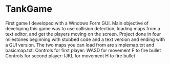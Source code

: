 TankGame
========

First game I developed with a Windows Form GUI.  Main objective of developing this game was to use collision detection, loading maps from a text editor, and get the players moving on the screen.  Project done in four milestones beginning with stubbed code and a text version and ending with a GUI version.  The two maps you can load from are simplemap.txt and basicmap.txt.  Controls for first player:  WASD for movement F to fire bullet Controls for second player:  IJKL for movement H to fire bullet
